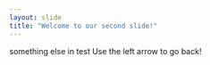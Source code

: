 ```yaml
---
layout: slide
title: "Welcome to our second slide!"
---
```

something else in test
Use the left arrow to go back!
